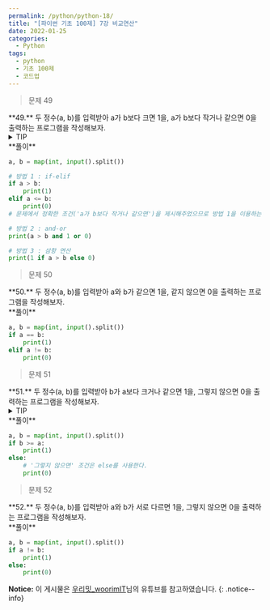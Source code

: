 ```yaml
---
permalink: /python/python-18/
title: "[파이썬 기초 100제] 7강 비교연산"
date: 2022-01-25
categories:
  - Python
tags:
  - python
  - 기초 100제
  - 코드업
---
```


> 문제 49

<div class="notice--success" markdown="1">
**49.**   
두 정수(a, b)를 입력받아 a가 b보다 크면 1을, a가 b보다 작거나 같으면 0을 출력하는 프로그램을 작성해보자.
</div>

<details>
<summary>TIP</summary>
<div markdown="1">

어떤 값을 비교하기 위해 비교/관계연산자(comparison/relational)를 사용할 수 있다.

비교/관계연산자 > 는
왼쪽의 값이 오른쪽 값 보다 큰 경우 참(true)을 나타내는 정수값 1로 계산하고,
그 외의 경우에는 거짓(false)를 나타내는 정수값 0으로 계산한다.

비교/관계연산자도 일반적인 사칙연산자처럼 주어진 두 수를 이용해 계산을 수행하고,
그 결과를 1(참), 또는 0(거짓)으로 계산해 주는 연산자이다.

비교/관계연산자는 >, <, >=, <=, ==(같다), !=(다르다) 6개가 있다.

![image]({{ site.url }}{{ site.baseurl }}/assets/images/python/02.png){: .align-center}

조건문 if-elif를 사용하여 조건들 마다의 실행 구문을 제시해줄 수 있다.

</div>
</details>

<div class="notice" markdown="1">
**풀이**

```python
a, b = map(int, input().split())

# 방법 1 : if-elif
if a > b:
    print(1)
elif a <= b:
    print(0)
# 문제에서 정확한 조건('a가 b보다 작거나 같으면')을 제시해주었으므로 방법 1을 이용하는 것이 좋다.

# 방법 2 : and-or
print(a > b and 1 or 0)

# 방법 3 : 삼항 연산
print(1 if a > b else 0)
```
</div>

> 문제 50

<div class="notice--success" markdown="1">
**50.**   
두 정수(a, b)를 입력받아 a와 b가 같으면 1을, 같지 않으면 0을 출력하는 프로그램을 작성해보자.
</div>

<div class="notice" markdown="1">
**풀이**

```python
a, b = map(int, input().split())
if a == b:
    print(1)
elif a != b:
    print(0)
```
</div>

> 문제 51

<div class="notice--success" markdown="1">
**51.**   
두 정수(a, b)를 입력받아 b가 a보다 크거나 같으면 1을, 그렇지 않으면 0을 출력하는 프로그램을 작성해보자.
</div>

<details>
<summary>TIP</summary>
<div markdown="1">

"그렇지 않으면" 이라는 조건은 else로 처리할 수 있다.

</div>
</details>

<div class="notice" markdown="1">
**풀이**

```python
a, b = map(int, input().split())
if b >= a:
    print(1)
else:
    # '그렇지 않으면' 조건은 else를 사용한다.
    print(0)
```
</div>

> 문제 52

<div class="notice--success" markdown="1">
**52.**   
두 정수(a, b)를 입력받아 a와 b가 서로 다르면 1을, 그렇지 않으면 0을 출력하는 프로그램을 작성해보자.
</div>

<div class="notice" markdown="1">
**풀이**

```python
a, b = map(int, input().split())
if a != b:
    print(1)
else:
    print(0)
```
</div>

**Notice:** 이 게시물은 [우리밋_woorimIT](https://www.youtube.com/watch?v=7sykajCtgCw&list=PLSK4WsJ8JS4dOszA7Zr8paqI81Mv27tNq&index=2)님의 유튜브를 참고하였습니다.
{: .notice--info}